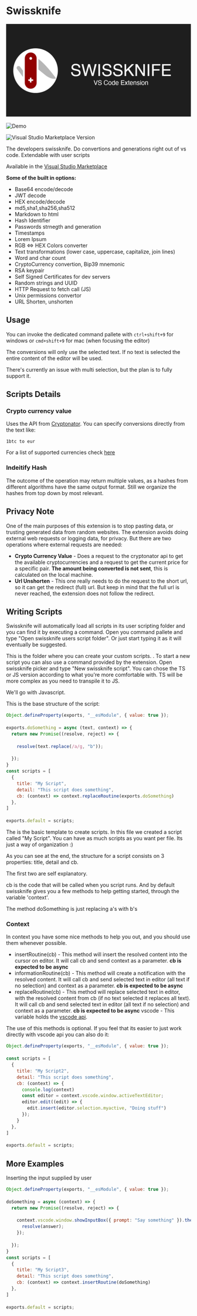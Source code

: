 # Swissknife

![Demo](data/swissknife_banner.png)

![Demo](data/demo.gif)

![Visual Studio Marketplace Version](https://img.shields.io/visual-studio-marketplace/v/luisfontes19.vscode-swissknife?color=green&label=VS%20Code%20Marketplace&style=for-the-badge)

The developers swissknife. Do convertions and generations right out of vs code. Extendable with user scripts

Available in the [Visual Studio Marketplace](https://marketplace.visualstudio.com/items?itemName=luisfontes19.vscode-swissknife)

**Some of the built in options:**

* Base64 encode/decode
* JWT decode
* HEX encode/decode
* md5,sha1,sha256,sha512
* Markdown to html
* Hash Identifier
* Passwords strnegth and generation
* Timestamps
* Lorem Ipsum
* RGB <=> HEX Colors converter
* Text transformations (lower case, uppercase, capitalize, join lines)
* Word and char count
* CryptoCurrency convertion, Bip39 mnemonic
* RSA keypair
* Self Signed Certificates for dev servers
* Random strings and UUID
* HTTP Request to fetch call (JS)
* Unix permissions convertor
* URL Shorten, unshorten

## Usage

You can invoke the dedicated command pallete with ```ctrl+shift+9``` for windows or ```cmd+shift+9``` for mac (when focusing the editor)

The conversions will only use the selected text. If no text is selected the entire content of the editor will be used.

There's currently an issue with multi selection, but the plan is to fully support it.

## Scripts Details

### Crypto currency value

Uses the API from [Cryptonator](cryptonator.com).
You can specify conversions directly from the text like:

```text
1btc to eur
```

For a list of supported currencies check [here](https://www.cryptonator.com/api/currencies)

### Indeitify Hash

The outcome of the operation may return multiple values, as a hashes from different algorithms have the same output format.
Still we organize the hashes from top down by most relevant.

## Privacy Note

One of the main purposes of this extension is to stop pasting data, or trusting generated data from random websites.
The extension avoids doing external web requests or logging data, for privacy.
But there are two operations where external requests are needed:

* **Crypto Currency Value** - Does a request to the cryptonator api to get the available cryptocurrencies and a request to get the current price for a specific pair. **The amount being converted is not sent**, this is calculated on the local machine.
* **Url Unshorten** - This one really needs to do the request to the short url, so it can get the redirect (full) url. But keep in mind that the full url is never reached, the extension does not follow the redirect.

## Writing Scripts

Swissknife will automatically load all scripts in its user scripting folder and you can find it by executing a command. Open you command pallete and type "Open swissknife users script folder". Or just start typing it as it will eventually be suggested.

This is the folder where you can create your custom scripts.
.
To start a new script you can also use a command provided by the extension. Open swissknife picker and type "New swissknife script".
You can chose the TS or JS version according to what you're more comfortable with. TS will be more complex as you need to transpile it to JS.

We'll go with Javascript.

This is the base structure of the script:

```js
Object.defineProperty(exports, "__esModule", { value: true });

exports.doSomething = async (text, context) => {
  return new Promise((resolve, reject) => {

    resolve(text.replace(/a/g, "b"));

  });
}
const scripts = [
  {
    title: "My Script",
    detail: "This script does something",
    cb: (context) => context.replaceRoutine(exports.doSomething)
  },
]

exports.default = scripts;
```

The is the basic template to create scripts. In this file we created a script called "My Script". You can have as much scripts as you want per file. Its just a way of organization :)

As you can see at the end, the structure for a script consists on 3 properties: title, detail and cb.

The first two are self explanatory.

cb is the code that will be called when you script runs. And by default swissknife gives you a few methods to help getting started, through the variable 'context'.

The method doSomething is just replacing a's with b's

### Context

In context you have some nice methods to help you out, and you should use them whenever possible.

* insertRoutine(cb) - This method will insert the resolved content into the cursor on editor. It will call cb and send context as a parameter. **cb is expected to be async**
* informationRoutine(cb) - This method will create a notification with the resolved content. It will call cb and send selected text in editor (all text if no selection) and context as a parameter. **cb is expected to be async**
* replaceRoutine(cb) - This method will replace selected text in editor, with the resolved content from cb (if no text selected it replaces all text). It will call cb and send selected text in editor (all text if no selection) and context as a parameter. **cb is expected to be async**
vscode - This variable holds the [vscode api](https://code.visualstudio.com/api).

The use of this methods is optional. If you feel that its easier to just work directly with vscode api you can also do it:

```js
Object.defineProperty(exports, "__esModule", { value: true });

const scripts = [
  {
    title: "My Script2",
    detail: "This script does something",
    cb: (context) => {
      console.log(context)
      const editor = context.vscode.window.activeTextEditor;
      editor.edit((edit) => {
        edit.insert(editor.selection.myactive, "Doing stuff")
      });
    }
  },
]

exports.default = scripts;
```

## More Examples

Inserting the input supplied by user

```js
Object.defineProperty(exports, "__esModule", { value: true });

doSomething = async (context) => {
  return new Promise((resolve, reject) => {

    context.vscode.window.showInputBox({ prompt: "Say something" }).then(answer => {
      resolve(answer);
    });

  });
}
const scripts = [
  {
    title: "My Script3",
    detail: "This script does something",
    cb: (context) => context.insertRoutine(doSomething)
  },
]

exports.default = scripts;
```
